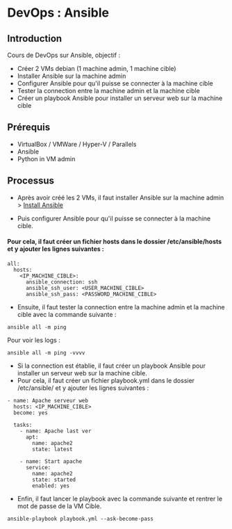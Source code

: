 # DevOps : Ansible

## Introduction
Cours de DevOps sur Ansible, objectif :
- Créer 2 VMs debian (1 machine admin, 1 machine cible)
- Installer Ansible sur la machine admin
- Configurer Ansible pour qu'il puisse se connecter à la machine cible
- Tester la connection entre la machine admin et la machine cible
- Créer un playbook Ansible pour installer un serveur web sur la machine cible

## Prérequis
- VirtualBox / VMWare / Hyper-V / Parallels
- Ansible
- Python in VM admin

## Processus
- Après avoir créé les 2 VMs, il faut installer Ansible sur la machine admin > [Install Ansible](https://docs.ansible.com/ansible/latest/installation_guide/intro_installation.html#pipx-install)

- Puis configurer Ansible pour qu'il puisse se connecter à la machine cible.
#### Pour cela, il faut créer un fichier hosts dans le dossier /etc/ansible/hosts et y ajouter les lignes suivantes :
```
all:
  hosts:
    <IP_MACHINE_CIBLE>:
      ansible_connection: ssh
      ansible_ssh_user: <USER_MACHINE_CIBLE>
      ansible_ssh_pass: <PASSWORD_MACHINE_CIBLE>
```

- Ensuite, il faut tester la connection entre la machine admin et la machine cible avec la commande suivante :
```
ansible all -m ping
```
Pour voir les logs :
```
ansible all -m ping -vvvv
```

- Si la connection est établie, il faut créer un playbook Ansible pour installer un serveur web sur la machine cible.
- Pour cela, il faut créer un fichier playbook.yml dans le dossier /etc/ansible/ et y ajouter les lignes suivantes :
```
- name: Apache serveur web
  hosts: <IP_MACHINE_CIBLE>
  become: yes

  tasks:
    - name: Apache last ver
      apt:
        name: apache2
        state: latest

    - name: Start apache
      service:
        name: apache2
        state: started
        enabled: yes
```

- Enfin, il faut lancer le playbook avec la commande suivante et rentrer le mot de passe de la VM Cible.
```
ansible-playbook playbook.yml --ask-become-pass
```